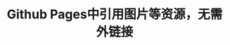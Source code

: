 ---
layout: post
title: Github Pages中引用图片等资源，无需外链接
category: 技术
tags: Github Pages
description: Github Pages中要引用图片等资源时，很多人将资源在其他网站(e.g. 个人空间)托管，在Pages中用外链接，遇到第三方网站访问异常的时候(而且你也无法确定何时异常)，资源就无法正常访问，本文将资源放在github下，确保访问的稳定性。
---